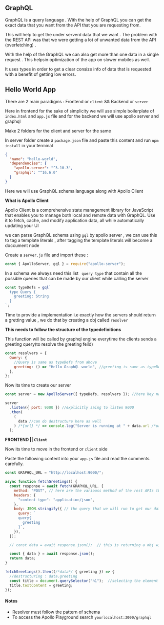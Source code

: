 ## GraphQL

GraphQL is a query language . With the help of GraphQL you can get the exact data that you want from the API that you are requesting from.

This will help to get the under serverd data that we want . The problem with the REST API was that we were getting a lot of unwanted data from the API (overfetching) .

With the help of the GraphQL we can also get more than one data in a single request . This helpsin optimization of the app on slower mobiles as well.

It uses types in order to get a clear consize info of data that is requested with a benefit of getting low errors.

## Hello World App
There are 2 main paradigms : Frontend or `client`   && Backend or `server` 

Here in frontend for the sake of simplicity we will use simple boilerplate of `index.html` and `app.js` file and for the backend we will use apollo server and graphql

Make 2 folders for the client and server for the same 

In server folder create a `package.json` file and paste this content and run `npm install` in your terminal

```json
{
  "name": "hello-world",
  "dependencies": {
    "apollo-server": "^3.10.3",
    "graphql": "^16.6.0"
  }
}

```

Here we will use GraphQL schema language along with Apollo Client

**What is Apollo Client**

Apollo Client is a comprehensive state management library for JavaScript that enables you to manage both local and remote data with GraphQL. Use it to fetch, cache, and modify application data, all while automatically updating your UI

we can parse GraphQL schema using `gql` by apollo server , we can use this to tag a template literals , after tagging the template literals will become a doccument node

Create a `server.js` file and import these :
```js
const { ApolloServer, gql } = require("apollo-server");
```

In a schema we always need this list ` query type` that contain all the possible queries that can be made by our client while calling the server

```js
const typeDefs = gql`
  type Query {
    greeting: String
  }
`;
```

Time to provide a implementation
i.e exactly how the servers should return a gretting value , we do that by creating a obj called `resolver`

**This needs to follow the structure of the typedefinitions**

This function will be called by graphql engine everytime the clients sends a greeting query(to resolve the greeting feild)

```js
const resolvers = {
  Query: {
    //Query is same as typeDefs from above
    greeting: () => "Hello GraphQL world", //greeting is same as typeDefs from above
  },
};
```
Now its time to create our server

```js
const server = new ApolloServer({ typeDefs, resolvers }); //here key name is equal to valuename thatswhy

server
  .listen({ port: 9000 }) //explicitly saing to listen 9000
  .then(
    (
      data //can do destructure here as well
    ) /*{url} */ => console.log("Server is running at " + data.url /*url*/)
  );
```





**FRONTEND || `Client`**

Now its time to move in the frontend or ``client`` side


Paste the following content into your `app.js` file and read the comments carefully.
```js
const GRAPHQL_URL = "http://localhost:9000/";

async function fetchGreetings() {
  const response = await fetch(GRAPHQL_URL, {
    method: "POST", // here are the variouss method of the rest APIs that we can use 
    headers: {
      "content-type": "application/json",
    },
    body: JSON.stringify({ // the query that we will run to get our data
      query: `
      query{
        greeting
      }`,
    }),
  });

  // const data = await response.json();  // this is returning a obj with data key

  const { data } = await response.json();
  return data;
}

fetchGreetings().then((/*data*/ { greeting }) => {
  //destructuring : data.greeting
  const title = document.querySelector("h1");  //selecting the element from the frontend
  title.textContent = greeting;
});
```

#### Notes
- Resolver must follow the pattern of schema
- To access the Apollo Playground search `yourlocalhost:3000/graphql`
  
